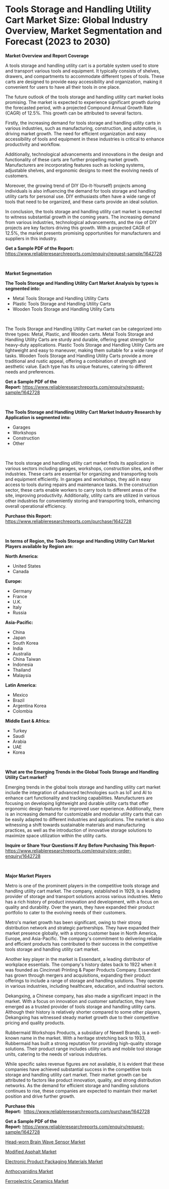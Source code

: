 <p><h1>Tools Storage and Handling Utility Cart Market Size: Global Industry Overview, Market Segmentation and Forecast (2023 to 2030)</h1></p><p><strong>Market Overview and Report Coverage</strong></p>
<p><p>A tools storage and handling utility cart is a portable system used to store and transport various tools and equipment. It typically consists of shelves, drawers, and compartments to accommodate different types of tools. These carts are designed to provide easy accessibility and organization, making it convenient for users to have all their tools in one place.</p><p>The future outlook of the tools storage and handling utility cart market looks promising. The market is expected to experience significant growth during the forecasted period, with a projected Compound Annual Growth Rate (CAGR) of 12.5%. This growth can be attributed to several factors.</p><p>Firstly, the increasing demand for tools storage and handling utility carts in various industries, such as manufacturing, construction, and automotive, is driving market growth. The need for efficient organization and easy accessibility of tools and equipment in these industries is critical to enhance productivity and workflow.</p><p>Additionally, technological advancements and innovations in the design and functionality of these carts are further propelling market growth. Manufacturers are incorporating features such as locking systems, adjustable shelves, and ergonomic designs to meet the evolving needs of customers.</p><p>Moreover, the growing trend of DIY (Do-It-Yourself) projects among individuals is also influencing the demand for tools storage and handling utility carts for personal use. DIY enthusiasts often have a wide range of tools that need to be organized, and these carts provide an ideal solution.</p><p>In conclusion, the tools storage and handling utility cart market is expected to witness substantial growth in the coming years. The increasing demand from various industries, technological advancements, and the rise of DIY projects are key factors driving this growth. With a projected CAGR of 12.5%, the market presents promising opportunities for manufacturers and suppliers in this industry.</p></p>
<p><strong>Get a Sample PDF of the Report:</strong> <a href="https://www.reliableresearchreports.com/enquiry/request-sample/1642728">https://www.reliableresearchreports.com/enquiry/request-sample/1642728</a></p>
<p>&nbsp;</p>
<p><strong>Market Segmentation</strong></p>
<p><strong>The Tools Storage and Handling Utility Cart Market Analysis by types is segmented into:</strong></p>
<p><ul><li>Metal Tools Storage and Handling Utility Carts</li><li>Plastic Tools Storage and Handling Utility Carts</li><li>Wooden Tools Storage and Handling Utility Carts</li></ul></p>
<p>&nbsp;</p>
<p><p>The Tools Storage and Handling Utility Cart market can be categorized into three types: Metal, Plastic, and Wooden carts. Metal Tools Storage and Handling Utility Carts are sturdy and durable, offering great strength for heavy-duty applications. Plastic Tools Storage and Handling Utility Carts are lightweight and easy to maneuver, making them suitable for a wide range of tasks. Wooden Tools Storage and Handling Utility Carts provide a more traditional and rustic appeal, offering a combination of strength and aesthetic value. Each type has its unique features, catering to different needs and preferences.</p></p>
<p><strong>Get a Sample PDF of the Report:</strong>&nbsp;<a href="https://www.reliableresearchreports.com/enquiry/request-sample/1642728">https://www.reliableresearchreports.com/enquiry/request-sample/1642728</a></p>
<p>&nbsp;</p>
<p><strong>The Tools Storage and Handling Utility Cart Market Industry Research by Application is segmented into:</strong></p>
<p><ul><li>Garages</li><li>Workshops</li><li>Construction</li><li>Other</li></ul></p>
<p>&nbsp;</p>
<p><p>The tools storage and handling utility cart market finds its application in various sectors including garages, workshops, construction sites, and other industries. These carts are essential for organizing and transporting tools and equipment efficiently. In garages and workshops, they aid in easy access to tools during repairs and maintenance tasks. In the construction sector, these carts enable workers to carry tools to different areas of the site, improving productivity. Additionally, utility carts are utilized in various other industries for conveniently storing and transporting tools, enhancing overall operational efficiency.</p></p>
<p><strong>Purchase this Report:</strong>&nbsp; <a href="https://www.reliableresearchreports.com/purchase/1642728">https://www.reliableresearchreports.com/purchase/1642728</a></p>
<p>&nbsp;</p>
<p><strong>In terms of Region, the Tools Storage and Handling Utility Cart Market Players available by Region are:</strong></p>
<p>
    <p> <strong> North America: </strong>
        <ul>
            <li>United States</li>
            <li>Canada</li>
        </ul>
        </p> 
    <p> <strong> Europe: </strong>
        <ul>
            <li>Germany</li>
            <li>France</li>
            <li>U.K.</li>
            <li>Italy</li>
            <li>Russia</li>
        </ul>
        </p> 
    <p> <strong> Asia-Pacific: </strong>
        <ul>
            <li>China</li>
            <li>Japan</li>
            <li>South Korea</li>
            <li>India</li>
            <li>Australia</li>
            <li>China Taiwan</li>
            <li>Indonesia</li>
            <li>Thailand</li>
            <li>Malaysia</li>
        </ul>
        </p> 
    <p> <strong> Latin America: </strong>
        <ul>
            <li>Mexico</li>
            <li>Brazil</li>
            <li>Argentina Korea</li>
            <li>Colombia</li>
        </ul>
        </p> 
    <p> <strong> Middle East & Africa: </strong>
        <ul>
            <li>Turkey</li>
            <li>Saudi</li>
            <li>Arabia</li>
            <li>UAE</li>
            <li>Korea</li>
        </ul>
    </p>
    </p>
<p>&nbsp;</p>
<p><strong>What are the Emerging Trends in the Global Tools Storage and Handling Utility Cart market?</strong></p>
<p><p>Emerging trends in the global tools storage and handling utility cart market include the integration of advanced technologies such as IoT and AI to enhance cart functionality and tracking capabilities. Manufacturers are focusing on developing lightweight and durable utility carts that offer ergonomic design features for improved user experience. Additionally, there is an increasing demand for customizable and modular utility carts that can be easily adapted to different industries and applications. The market is also witnessing a shift towards sustainable materials and manufacturing practices, as well as the introduction of innovative storage solutions to maximize space utilization within the utility carts.</p></p>
<p><strong>Inquire or Share Your Questions If Any Before Purchasing This Report</strong>- <a href="https://www.reliableresearchreports.com/enquiry/pre-order-enquiry/1642728">https://www.reliableresearchreports.com/enquiry/pre-order-enquiry/1642728</a></p>
<p>&nbsp;</p>
<p><strong>Major Market Players</strong></p>
<p><p>Metro is one of the prominent players in the competitive tools storage and handling utility cart market. The company, established in 1929, is a leading provider of storage and transport solutions across various industries. Metro has a rich history of product innovation and development, with a focus on quality and durability. Over the years, they have expanded their product portfolio to cater to the evolving needs of their customers.</p><p>Metro's market growth has been significant, owing to their strong distribution network and strategic partnerships. They have expanded their market presence globally, with a strong customer base in North America, Europe, and Asia-Pacific. The company's commitment to delivering reliable and efficient products has contributed to their success in the competitive tools storage and handling utility cart market.</p><p>Another key player in the market is Essendant, a leading distributor of workplace essentials. The company's history dates back to 1922 when it was founded as Cincinnati Printing & Paper Products Company. Essendant has grown through mergers and acquisitions, expanding their product offerings to include a range of storage and handling solutions. They operate in various industries, including healthcare, education, and industrial sectors.</p><p>Dekangxing, a Chinese company, has also made a significant impact in the market. With a focus on innovation and customer satisfaction, they have emerged as a trusted provider of tools storage and handling utility carts. Although their history is relatively shorter compared to some other players, Dekangxing has witnessed steady market growth due to their competitive pricing and quality products.</p><p>Rubbermaid Workshops Products, a subsidiary of Newell Brands, is a well-known name in the market. With a heritage stretching back to 1933, Rubbermaid has built a strong reputation for providing high-quality storage solutions. Their product range includes utility carts and mobile tool storage units, catering to the needs of various industries.</p><p>While specific sales revenue figures are not available, it is evident that these companies have achieved substantial success in the competitive tools storage and handling utility cart market. Their market growth can be attributed to factors like product innovation, quality, and strong distribution networks. As the demand for efficient storage and handling solutions continues to rise, these companies are expected to maintain their market position and drive further growth.</p></p>
<p><strong>Purchase this Report:</strong>&nbsp;&nbsp;<a href="https://www.reliableresearchreports.com/purchase/1642728">https://www.reliableresearchreports.com/purchase/1642728</a></p>
<p></p>
<p><strong>Get a Sample PDF of the Report:</strong>&nbsp;<a href="https://www.reliableresearchreports.com/enquiry/request-sample/1642728">https://www.reliableresearchreports.com/enquiry/request-sample/1642728</a></p>
<p><p><a href="https://medium.com/@stand.tough.park/head-worn-brain-wave-sensor-market-size-market-outlook-and-market-forecast-2023-to-2030-fb7ea302747f">Head-worn Brain Wave Sensor Market</a></p><p><a href="https://www.linkedin.com/pulse/modified-asphalt-market-insights-players-forecast-till-xlwue/">Modified Asphalt Market</a></p><p><a href="https://medium.com/@noise.asset.organ/electronic-product-packaging-materials-market-insights-into-market-cagr-market-trends-and-growth-a32ecff1648f">Electronic Product Packaging Materials Market</a></p><p><a href="https://www.linkedin.com/pulse/anthocyanidins-market-size-growth-forecast-from-2023-2030-ucb4e/">Anthocyanidins Market</a></p><p><a href="https://www.linkedin.com/pulse/ferroelectric-ceramics-market-size-2023-2030-global-industrial-t3a9e/">Ferroelectric Ceramics Market</a></p></p>